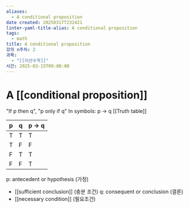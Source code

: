```yaml
---
aliases:
  - A conditional proposition
date created: 20250317T232421
linter-yaml-title-alias: A conditional proposition
tags:
  - math
title: A conditional proposition
강의 n주차: 2
과목:
  - "[[이산수학]]"
시간: 2025-03-15T09:00:00
---
```


# A [[conditional proposition]]

"If p then q", "p only if q"
In symbols: p -> q
[[Truth table]]

| p   | q   | p -> q |
| --- | --- | ------ |
| T   | T   | T      |
| T   | F   | F      |
| F   | T   | T      |
| F   | F   | T      |

p: antecedent or hypothesis (가정)
- [[sufficient conclusion]] (충분 조건)
q: consequent or conclusion (결론)
- [[necessary condition]] (필요조건)
